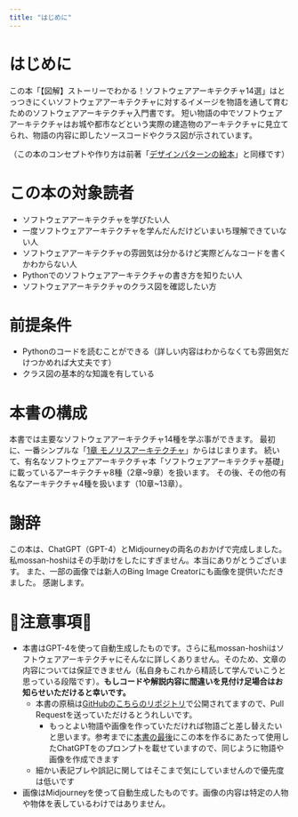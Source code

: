```yaml
---
title: "はじめに"
---
```


# はじめに
この本「【図解】ストーリーでわかる！ソフトウェアアーキテクチャ14選」はとっつきにくいソフトウェアアーキテクチャに対するイメージを物語を通して育むためのソフトウェアアーキテクチャ入門書です。
短い物語の中でソフトウェアアーキテクチャはお城や都市などという実際の建造物のアーキテクチャに見立てられ、物語の内容に即したソースコードやクラス図が示されています。

（この本のコンセプトや作り方は前著「[デザインパターンの絵本](https://zenn.dev/mossan_hoshi/books/84487f17784b44)」と同様です）

# この本の対象読者
- ソフトウェアアーキテクチャを学びたい人
- 一度ソフトウェアアーキテクチャを学んだんだけどいまいち理解できていない人
- ソフトウェアアーキテクチャの雰囲気は分かるけど実際どんなコードを書くかわからない人
- Pythonでのソフトウェアアーキテクチャの書き方を知りたい人
- ソフトウェアアーキテクチャのクラス図を確認したい方

# 前提条件
- Pythonのコードを読むことができる（詳しい内容はわからなくても雰囲気だけつかめれば大丈夫です）
- クラス図の基本的な知識を有している

# 本書の構成
本書では主要なソフトウェアアーキテクチャ14種を学ぶ事ができます。
最初に、一番シンプルな「[1章 モノリスアーキテクチャ](./1_monolithic)」からはじまります。
続いて、有名なソフトウェアアーキテクチャ本「ソフトウェアアーキテクチャ基礎」に載っているアーキテクチャ8種（2章~9章）を扱います。
その後、その他の有名なアーキテクチャ4種を扱います（10章~13章）。

# 謝辞
この本は、ChatGPT（GPT-4）とMidjourneyの両名のおかげで完成しました。
私mossan-hoshiはその手助けをしたにすぎません。本当にありがとうございます。
また、一部の画像では新人のBing Image Creatorにも画像を提供いただきました。
感謝します。

# 🚨注意事項🚨
- 本書はGPT-4を使って自動生成したものです。さらに私mossan-hoshiはソフトウェアアーキテクチャにそんなに詳しくありません。そのため、文章の内容については保証できません（私自身もこれから精読して学んでいこうと思っている段階です）。**もしコードや解説内容に間違いを見付け足場合はお知らせいただけると幸いです。**
  - 本書の原稿は[GitHubのこちらのリポジトリ](https://github.com/mossan-hoshi/zenn-articles-public/tree/main/books/b2326637fec195)で公開されてますので、Pull Requestを送っていただけるとうれしいです。
    - もっとよい物語や画像を作っていただければ物語ごと差し替えたいと思います。参考までに[本書の最後](./closing%252Emd#この本の作り方)にこの本を作るにあたって使用したChatGPTをのプロンプトを載せていますので、同じように物語や画像を作成できます
  - 細かい表記ブレや誤記に関してはそこまで気にしていませんので優先度は低いです
- 画像はMidjourneyを使って自動生成したものです。画像の内容は特定の人物や物体を表しているわけではありません。
